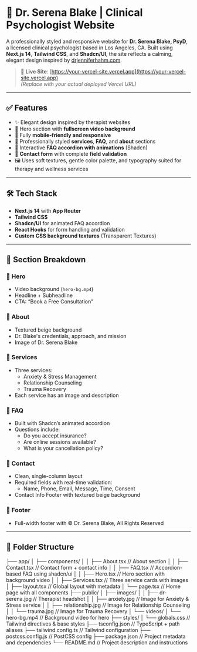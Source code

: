 # 🧠 Dr. Serena Blake | Clinical Psychologist Website

A professionally styled and responsive website for **Dr. Serena Blake, PsyD**, a licensed clinical psychologist based in Los Angeles, CA. Built using **Next.js 14**, **Tailwind CSS**, and **Shadcn/UI**, the site reflects a calming, elegant design inspired by [drjenniferhahm.com](https://www.drjenniferhahm.com/).

> 🔗 **Live Site**: [https://your-vercel-site.vercel.app](https://your-vercel-site.vercel.app)  
> *(Replace with your actual deployed Vercel URL)*


---

## ✅ Features

- ✨ Elegant design inspired by therapist websites
- 🎥 Hero section with **fullscreen video background**
- 📱 Fully **mobile-friendly and responsive**
- 🧠 Professionally styled **services**, **FAQ**, and **about** sections
- 🧾 Interactive **FAQ accordion with animations** (Shadcn)
- 📨 **Contact form** with complete **field validation**
- 🖼️ Uses soft textures, gentle color palette, and typography suited for therapy and wellness services

---

## 🛠 Tech Stack

- **Next.js 14** with **App Router**
- **Tailwind CSS**
- **Shadcn/UI** for animated FAQ accordion
- **React Hooks** for form handling and validation
- **Custom CSS background textures** (Transparent Textures)

---

## 🧩 Section Breakdown

### 🔹 Hero
- Video background (`hero-bg.mp4`)
- Headline + Subheadline
- CTA: “Book a Free Consultation”

### 🔹 About
- Textured beige background
- Dr. Blake's credentials, approach, and mission
- Image of Dr. Serena Blake

### 🔹 Services
- Three services:
  - Anxiety & Stress Management
  - Relationship Counseling
  - Trauma Recovery
- Each service has an image and description

### 🔹 FAQ
- Built with Shadcn’s animated accordion
- Questions include:
  - Do you accept insurance?
  - Are online sessions available?
  - What is your cancellation policy?

### 🔹 Contact
- Clean, single-column layout
- Required fields with real-time validation:
  - Name, Phone, Email, Message, Time, Consent
- Contact Info Footer with textured beige background

### 🔹 Footer
- Full-width footer with © Dr. Serena Blake, All Rights Reserved

---

## 📁 Folder Structure
├── app/
│ ├── components/
│ │ ├── About.tsx // About section
│ │ ├── Contact.tsx // Contact form + contact info
│ │ ├── FAQ.tsx // Accordion-based FAQ using shadcn/ui
│ │ ├── Hero.tsx // Hero section with background video
│ │ ├── Services.tsx // Three service cards with images
│ ├── layout.tsx // Global layout with metadata
│ └── page.tsx // Home page with all components
├── public/
│ ├── images/
│ │ ├── dr-serena.jpg // Therapist headshot
│ │ ├── anxiety.jpg // Image for Anxiety & Stress service
│ │ ├── relationship.jpg // Image for Relationship Counseling
│ │ └── trauma.jpg // Image for Trauma Recovery
│ └── videos/
│ └── hero-bg.mp4 // Background video for hero
├── styles/
│ └── globals.css // Tailwind directives & base styles
├── tsconfig.json // TypeScript + path aliases
├── tailwind.config.ts // Tailwind configuration
├── postcss.config.js // PostCSS config
├── package.json // Project metadata and dependencies
└── README.md // Project description and instructions
